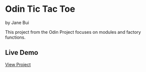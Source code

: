 # Odin Tic Tac Toe
by Jane Bui

This project from the Odin Project focuses on modules and factory functions.

## Live Demo
[View Project]("https://janebui.github.io/odin-tictactoe/")
